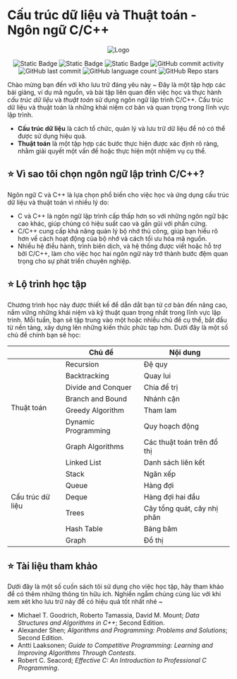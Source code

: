 # Cấu trúc dữ liệu và Thuật toán - Ngôn ngữ C/C++

<div align="center">

![Logo](logo.png)

</div>

<p align="center">
<img alt="Static Badge" src="https://img.shields.io/badge/HUST-course-blue?labelColor=365486&color=DCF2F1">
<img alt="Static Badge" src="https://img.shields.io/badge/open_source-for_education-blue?labelColor=365486&color=DCF2F1">
<img alt="Static Badge" src="https://img.shields.io/badge/newbie-learn_to_code-blue?labelColor=365486&color=DCF2F1">
<img alt="GitHub commit activity" src="https://img.shields.io/github/commit-activity/w/HaiAu2501/Data-Structures-and-Algorithms-using-C?labelColor=41B06E&color=F7EEDD">
<img alt="GitHub last commit" src="https://img.shields.io/github/last-commit/HaiAu2501/Data-Structures-and-Algorithms-using-C?labelColor=41B06E&color=FFF5E0">
<img alt="GitHub language count" src="https://img.shields.io/github/languages/count/HaiAu2501/Data-Structures-and-Algorithms-using-C?labelColor=41B06E&color=FFF5E0">
<img alt="GitHub Repo stars" src="https://img.shields.io/github/stars/HaiAu2501/Data-Structures-and-Algorithms-using-C?labelColor=41B06E&color=FFF5E0">
</p>

Chào mừng bạn đến với kho lưu trữ đáng yêu này ~ Đây là một tập hợp các bài giảng, ví dụ mã nguồn, và bài tập liên quan đến việc học và thực hành *cấu trúc dữ liệu* và *thuật toán* sử dụng ngôn ngữ lập trình C/C++. Cấu trúc dữ liệu và thuật toán là những khái niệm cơ bản và quan trọng trong lĩnh vực lập trình.

* **Cấu trúc dữ liệu** là cách tổ chức, quản lý và lưu trữ dữ liệu để nó có thể được sử dụng hiệu quả.
* **Thuật toán** là một tập hợp các bước thực hiện được xác định rõ ràng, nhằm giải quyết một vấn đề hoặc thực hiện một nhiệm vụ cụ thể.

## ⭐ Vì sao tôi chọn ngôn ngữ lập trình C/C++?

Ngôn ngữ C và C++ là lựa chọn phổ biến cho việc học và ứng dụng cấu trúc dữ liệu và thuật toán vì nhiều lý do:

* C và C++ là ngôn ngữ lập trình cấp thấp hơn so với những ngôn ngữ bậc cao khác, giúp chúng có hiệu suất cao và gần gũi với phần cứng.
* C/C++ cung cấp khả năng quản lý bộ nhớ thủ công, giúp bạn hiểu rõ hơn về cách hoạt động của bộ nhớ và cách tối ưu hóa mã nguồn.
* Nhiều hệ điều hành, trình biên dịch, và hệ thống được viết hoặc hỗ trợ bởi C/C++, làm cho việc học hai ngôn ngữ này trở thành bước đệm quan trọng cho sự phát triển chuyên nghiệp.

## ⭐ Lộ trình học tập

Chương trình học này được thiết kế để dẫn dắt bạn từ cơ bản đến nâng cao, nắm vững những khái niệm và kỹ thuật quan trọng nhất trong lĩnh vực lập trình. Mỗi tuần, bạn sẽ tập trung vào một hoặc nhiều chủ đề cụ thể, bắt đầu từ nền tảng, xây dựng lên những kiến thức phức tạp hơn. Dưới đây là một số chủ đề chính bạn sẽ học:

<div align="center">
<table class="tg"><thead>
  <tr>
    <th class="tg-0lax"></th>
    <th class="tg-0lax">Chủ đề</th>
    <th class="tg-0lax">Nội dung</th>
  </tr></thead>
<tbody>
  <tr>
    <td class="tg-nrix" rowspan="7">Thuật toán</td>
    <td class="tg-0lax">Recursion</td>
    <td class="tg-0lax">Đệ quy</td>
  </tr>
  <tr>
    <td class="tg-0lax">Backtracking</td>
    <td class="tg-0lax">Quay lui</td>
  </tr>
  <tr>
    <td class="tg-0lax">Divide and Conquer</td>
    <td class="tg-0lax">Chia để trị</td>
  </tr>
  <tr>
    <td class="tg-0lax">Branch and Bound</td>
    <td class="tg-0lax">Nhánh cận</td>
  </tr>
  <tr>
    <td class="tg-0lax">Greedy Algorithm</td>
    <td class="tg-0lax">Tham lam</td>
  </tr>
  <tr>
    <td class="tg-0lax">Dynamic Programming</td>
    <td class="tg-0lax">Quy hoạch động</td>
  </tr>
  <tr>
    <td class="tg-0lax">Graph Algorithms</td>
    <td class="tg-0lax">Các thuật toán trên đồ thị</td>
  </tr>
  <tr>
    <td class="tg-cly1" rowspan="7">Cấu trúc dữ liệu</td>
    <td class="tg-0lax">Linked List</td>
    <td class="tg-0lax">Danh sách liên kết</td>
  </tr>
  <tr>
    <td class="tg-0lax">Stack</td>
    <td class="tg-0lax">Ngăn xếp</td>
  </tr>
  <tr>
    <td class="tg-0lax">Queue</td>
    <td class="tg-0lax">Hàng đợi</td>
  </tr>
  <tr>
    <td class="tg-0lax">Deque</td>
    <td class="tg-0lax">Hàng đợi hai đầu</td>
  </tr>
  <tr>
    <td class="tg-0lax">Trees</td>
    <td class="tg-0lax">Cây tổng quát, cây nhị phân</td>
  </tr>
  <tr>
    <td class="tg-0lax">Hash Table</td>
    <td class="tg-0lax">Bảng băm</td>
  </tr>
  <tr>
    <td class="tg-0lax">Graph</td>
    <td class="tg-0lax">Đồ thị</td>
  </tr>
</tbody></table>
</div>

## ⭐ Tài liệu tham khảo

Dưới đây là một số cuốn sách tôi sử dụng cho việc học tập, hãy tham khảo để có thêm những thông tin hữu ích. Nghiền ngẫm chúng cùng lúc với khi xem xét kho lưu trữ này để có hiệu quả tốt nhất nhé ~

* Michael T. Goodrich, Roberto Tamassia, David M. Mount; *Data Structures and Algorithms in C++*; Second Edition.
* Alexander Shen; *Algorithms and Programming: Problems and Solutions*; Second Edition.
* Antti Laaksonen; *Guide to Competitive Programming: Learning and Improving Algorithms Through Contests*.
* Robert C. Seacord; *Effective C: An Introduction to Professional C Programming*.
